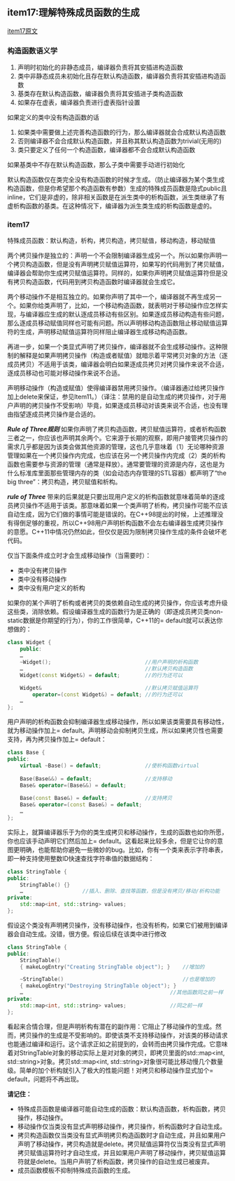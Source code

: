 ## item17:理解特殊成员函数的生成

[item17原文](https://cntransgroup.github.io/EffectiveModernCppChinese/3.MovingToModernCpp/item17.html)

### 构造函数语义学

1. 声明时初始化的非静态成员，编译器负责将其安插进构造函数
2. 类中非静态成员未初始化且存在默认构造函数，编译器负责将其安插进构造函数
3. 基类存在默认构造函数，编译器负责将其安插进子类构造函数
4. 如果存在虚表，编译器负责进行虚表指针设置
   
如果定义的类中没有构造函数的话
1. 如果类中需要做上述完善构造函数的行为，那么编译器就会合成默认构造函数
2. 否则编译器不会合成默认构造函数，并且称其默认构造函数为trivial(无用的)
3. 类只要定义了任何一个构造函数，编译器都不会合成默认构造函数

如果基类中不存在默认构造函数，那么子类中需要手动进行初始化

默认构造函数仅在类完全没有构造函数的时候才生成。（防止编译器为某个类生成构造函数，但是你希望那个构造函数有参数）生成的特殊成员函数是隐式public且inline，它们是非虚的，除非相关函数是在派生类中的析构函数，派生类继承了有虚析构函数的基类。在这种情况下，编译器为派生类生成的析构函数是虚的。


### item17
特殊成员函数：默认构造，析构，拷贝构造，拷贝赋值，移动构造，移动赋值

两个拷贝操作是独立的：声明一个不会限制编译器生成另一个。所以如果你声明一个拷贝构造函数，但是没有声明拷贝赋值运算符，如果写的代码用到了拷贝赋值，编译器会帮助你生成拷贝赋值运算符。同样的，如果你声明拷贝赋值运算符但是没有拷贝构造函数，代码用到拷贝构造函数时编译器就会生成它。

两个移动操作不是相互独立的。如果你声明了其中一个，编译器就不再生成另一个。如果你给类声明了，比如，一个移动构造函数，就表明对于移动操作应怎样实现，与编译器应生成的默认逐成员移动有些区别。如果逐成员移动构造有些问题，那么逐成员移动赋值同样也可能有问题。所以声明移动构造函数阻止移动赋值运算符的生成，声明移动赋值运算符同样阻止编译器生成移动构造函数。

再进一步，如果一个类显式声明了拷贝操作，编译器就不会生成移动操作。这种限制的解释是如果声明拷贝操作（构造或者赋值）就暗示着平常拷贝对象的方法（逐成员拷贝）不适用于该类，编译器会明白如果逐成员拷贝对拷贝操作来说不合适，逐成员移动也可能对移动操作来说不合适。


声明移动操作（构造或赋值）使得编译器禁用拷贝操作。（编译器通过给拷贝操作加上delete来保证，参见Item11。）（译注：禁用的是自动生成的拷贝操作，对于用户声明的拷贝操作不受影响）毕竟，如果逐成员移动对该类来说不合适，也没有理由指望逐成员拷贝操作是合适的。

**_Rule of Three规则_**
如果你声明了拷贝构造函数，拷贝赋值运算符，或者析构函数三者之一，你应该也声明其余两个。它来源于长期的观察，即用户接管拷贝操作的需求几乎都是因为该类会做其他资源的管理，这也几乎意味着（1）无论哪种资源管理如果在一个拷贝操作内完成，也应该在另一个拷贝操作内完成（2）类的析构函数也需要参与资源的管理（通常是释放）。通常要管理的资源是内存，这也是为什么标准库里面那些管理内存的类（如会动态内存管理的STL容器）都声明了“the big three”：拷贝构造，拷贝赋值和析构。

**_rule of Three_** 带来的后果就是只要出现用户定义的析构函数就意味着简单的逐成员拷贝操作不适用于该类。那意味着如果一个类声明了析构，拷贝操作可能不应该自动生成，因为它们做的事情可能是错误的。在C++98提出的时候，上述推理没有得倒足够的重视，所以C++98用户声明析构函数不会左右编译器生成拷贝操作的意愿。C++11中情况仍然如此，但仅仅是因为限制拷贝操作生成的条件会破坏老代码。

仅当下面条件成立时才会生成移动操作（当需要时）：
* 类中没有拷贝操作
* 类中没有移动操作
* 类中没有用户定义的析构

如果你的某个声明了析构或者拷贝的类依赖自动生成的拷贝操作，你应该考虑升级这些类，消除依赖。假设编译器生成的函数行为是正确的（即逐成员拷贝类non-static数据是你期望的行为），你的工作很简单，C++11的= default就可以表达你想做的：
```C++
class Widget {
    public:
    … 
    ~Widget();                              //用户声明的析构函数
    …                                       //默认拷贝构造函数
    Widget(const Widget&) = default;        //的行为还可以

    Widget&                                 //默认拷贝赋值运算符
        operator=(const Widget&) = default; //的行为还可以
    … 
};
```

用户声明的析构函数会抑制编译器生成移动操作，所以如果该类需要具有移动性，就为移动操作加上= default。声明移动会抑制拷贝生成，所以如果拷贝性也需要支持，再为拷贝操作加上= default：
```C++
class Base {
public:
    virtual ~Base() = default;              //使析构函数virtual
    
    Base(Base&&) = default;                 //支持移动
    Base& operator=(Base&&) = default;
    
    Base(const Base&) = default;            //支持拷贝
    Base& operator=(const Base&) = default;
    … 
};
```

实际上，就算编译器乐于为你的类生成拷贝和移动操作，生成的函数也如你所愿，你也应该手动声明它们然后加上= default。这看起来比较多余，但是它让你的意图更明确，也能帮助你避免一些微妙的bug。比如，你有一个类来表示字符串表，即一种支持使用整数ID快速查找字符串值的数据结构：
```C++
class StringTable {
public:
    StringTable() {}
    …                   //插入、删除、查找等函数，但是没有拷贝/移动/析构功能
private:
    std::map<int, std::string> values;
};
```

假设这个类没有声明拷贝操作，没有移动操作，也没有析构，如果它们被用到编译器会自动生成。没错，很方便。假设后续在该类中进行修改
```C++
class StringTable {
public:
    StringTable()
    { makeLogEntry("Creating StringTable object"); }    //增加的

    ~StringTable()                                      //也是增加的
    { makeLogEntry("Destroying StringTable object"); }
    …                                               //其他函数同之前一样
private:
    std::map<int, std::string> values;              //同之前一样
};
```
看起来合情合理，但是声明析构有潜在的副作用：它阻止了移动操作的生成。然而，拷贝操作的生成是不受影响的。即使该类不支持移动操作，对该类的移动请求也能通过编译和运行。这个请求正如之前提到的，会转而由拷贝操作完成。它意味着对StringTable对象的移动实际上是对对象的拷贝，即拷贝里面的std::map<int, std::string>对象。拷贝std::map<int, std::string>对象很可能比移动慢几个数量级。简单的加个析构就引入了极大的性能问题！对拷贝和移动操作显式加个= default，问题将不再出现。


**请记住：**
* 特殊成员函数是编译器可能自动生成的函数：默认构造函数，析构函数，拷贝操作，移动操作。
* 移动操作仅当类没有显式声明移动操作，拷贝操作，析构函数时才自动生成。
* 拷贝构造函数仅当类没有显式声明拷贝构造函数时才自动生成，并且如果用户声明了移动操作，拷贝构造就是delete。拷贝赋值运算符仅当类没有显式声明拷贝赋值运算符时才自动生成，并且如果用户声明了移动操作，拷贝赋值运算符就是delete。当用户声明了析构函数，拷贝操作的自动生成已被废弃。
* 成员函数模板不抑制特殊成员函数的生成。